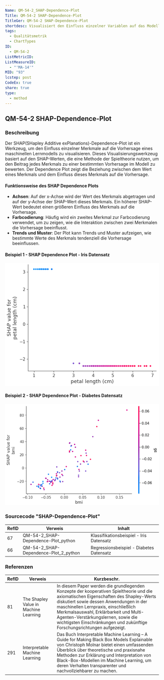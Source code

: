 ```yaml
---
Name: QM-54-2_SHAP-Dependence-Plot
Title: QM-54-2 SHAP-Dependence-Plot
TitleGer: QM-54-2 SHAP-Dependence-Plot
shortdesc: Visualisiert den Einfluss einzelner Variablen auf das Modell.
tags:
  - Qualitätsmetrik
  - ChartTypes
ID:
  - QM-54-2
ListMetricID: 
ListMeasureID:
  - "'MA-14'"
MID: "93"
lcstep: post
CodeEx: true
share: true
type:
  - method
---
```

## QM-54-2 SHAP-Dependence-Plot

### Beschreibung
  
Der SHAP(SHapley Additive exPlanations)-Dependence-Plot ist ein Werkzeug, um den Einfluss einzelner Merkmale auf die Vorhersage eines maschinellen Lernmodells zu visualisieren. Dieses Visualisierungswerkzeug basiert auf den SHAP-Werten, die eine Methode der Spieltheorie nutzen, um den Beitrag jedes Merkmals zu einer bestimmten Vorhersage im Modell zu bewerten. Der Dependence Plot zeigt die Beziehung zwischen dem Wert eines Merkmals und dem Einfluss dieses Merkmals auf die Vorhersage.

#### Funktionsweise des SHAP Dependence Plots

- **Achsen**: Auf der x-Achse wird der Wert des Merkmals abgetragen und auf der y-Achse der SHAP-Wert dieses Merkmals. Ein höherer SHAP-Wert bedeutet einen größeren Einfluss des Merkmals auf die Vorhersage.
- **Farbcodierung**: Häufig wird ein zweites Merkmal zur Farbcodierung verwendet, um zu zeigen, wie die Interaktion zwischen zwei Merkmalen die Vorhersage beeinflusst.
- **Trends und Muster**: Der Plot kann Trends und Muster aufzeigen, wie bestimmte Werte des Merkmals tendenziell die Vorhersage beeinflussen.

#### Beispiel 1 - SHAP Dependence Plot - Iris Datensatz

![Beispiel für einen SHAP Dependence Plot auf dem Iris Datensatz](../../../../../9999_Images/SHAPDependencePlot.png)

#### Beispiel 2 - SHAP Dependence Plot - Diabetes Datensatz 

![Beispiel für einen SHAP Dependence Plot auf dem Diabetes-Datensatz](../../../../../9999_Images/Regression_Diabetes_SHAPDepePlot.png)
### Sourcecode "SHAP-Dependence-Plot"

| RefID | Verweis                               | Inhalt                                   |
| ----- | ------------------------------------- | ---------------------------------------- |
| 67    | QM-54-2_SHAP-Dependence-Plot_python   | Klassifikationsbeispiel - Iris Datensatz |
| 66    | QM-54-2_SHAP-Dependence-Plot_2_python | Regressionsbeispiel - Diabetes Datensatz |



### Referenzen

| RefID | Verweis                                 | Kurzbeschr.                                                                                                                                                                                                                                                                                                                                                                         |
| ----- | --------------------------------------- | ----------------------------------------------------------------------------------------------------------------------------------------------------------------------------------------------------------------------------------------------------------------------------------------------------------------------------------------------------------------------------------- |
| 81    |  The Shapley Value in Machine Learning  | In diesem Paper werden die grundlegenden Konzepte der kooperativen Spieltheorie und die axiomatischen Eigenschaften des Shapley-Werts diskutiert sowie dessen Anwendungen in der maschinellen Lernpraxis, einschließlich Merkmalsauswahl, Erklärbarkeit und Multi-Agenten-Verstärkungslernen, sowie die wichtigsten Einschränkungen und zukünftige Forschungsrichtungen aufgezeigt. |
| 291   |  Interpretable Machine Learning         | Das Buch Interpretable Machine Learning – A Guide for Making Black Box Models Explainable von Christoph Molnar bietet einen umfassenden Überblick über theoretische und praxisnahe Methoden zur Erklärung und Interpretation von Black-Box-Modellen im Machine Learning, um deren Verhalten transparenter und nachvollziehbarer zu machen.                                          |

